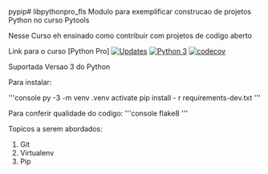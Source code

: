 pypip# libpythonpro_fls
Modulo para exemplificar construcao de projetos Python no curso Pytools

Nesse Curso eh ensinado como contribuir com projetos de codigo aberto

Link para o curso [Python Pro]
[![Updates](https://pyup.io/repos/github/fabio1008/libpythonpro_fls/shield.svg)](https://pyup.io/repos/github/fabio1008/libpythonpro_fls/)
[![Python 3](https://pyup.io/repos/github/fabio1008/libpythonpro_fls/python-3-shield.svg)](https://pyup.io/repos/github/fabio1008/libpythonpro_fls/)
[![codecov](https://codecov.io/gh/fabio1008/libpythonpro_fls/branch/main/graph/badge.svg?token=XW07YJW5J8)](https://codecov.io/gh/fabio1008/libpythonpro_fls)

Suportada Versao 3 do Python

Para instalar:

'''console
py -3 -m venv .venv
activate
pip install - r requirements-dev.txt
'''

Para conferir qualidade do codigo:
'''console
flake8
'''

Topicos a serem abordados:
1. Git
2. Virtualenv
3. Pip
